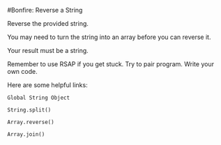 #Bonfire: Reverse a String

Reverse the provided string.

You may need to turn the string into an array before you can reverse it.

Your result must be a string.

Remember to use RSAP if you get stuck. Try to pair program. Write your own code.

Here are some helpful links:

    Global String Object

    String.split()

    Array.reverse()

    Array.join()